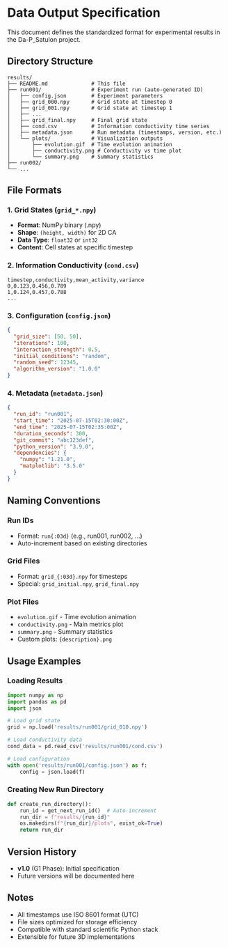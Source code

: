 # Data Output Specification

This document defines the standardized format for experimental results in the Da-P_Satulon project.

## Directory Structure

```
results/
├── README.md              # This file
├── run001/                # Experiment run (auto-generated ID)
│   ├── config.json        # Experiment parameters
│   ├── grid_000.npy       # Grid state at timestep 0
│   ├── grid_001.npy       # Grid state at timestep 1
│   ├── ...
│   ├── grid_final.npy     # Final grid state
│   ├── cond.csv           # Information conductivity time series
│   ├── metadata.json      # Run metadata (timestamps, version, etc.)
│   └── plots/             # Visualization outputs
│       ├── evolution.gif  # Time evolution animation
│       ├── conductivity.png # Conductivity vs time plot
│       └── summary.png    # Summary statistics
├── run002/
└── ...
```

## File Formats

### 1. Grid States (`grid_*.npy`)
- **Format**: NumPy binary (.npy)
- **Shape**: `(height, width)` for 2D CA
- **Data Type**: `float32` or `int32`
- **Content**: Cell states at specific timestep

### 2. Information Conductivity (`cond.csv`)
```csv
timestep,conductivity,mean_activity,variance
0,0.123,0.456,0.789
1,0.124,0.457,0.788
...
```

### 3. Configuration (`config.json`)
```json
{
  "grid_size": [50, 50],
  "iterations": 100,
  "interaction_strength": 0.5,
  "initial_conditions": "random",
  "random_seed": 12345,
  "algorithm_version": "1.0.0"
}
```

### 4. Metadata (`metadata.json`)
```json
{
  "run_id": "run001",
  "start_time": "2025-07-15T02:30:00Z",
  "end_time": "2025-07-15T02:35:00Z",
  "duration_seconds": 300,
  "git_commit": "abc123def",
  "python_version": "3.9.0",
  "dependencies": {
    "numpy": "1.21.0",
    "matplotlib": "3.5.0"
  }
}
```

## Naming Conventions

### Run IDs
- Format: `run{:03d}` (e.g., run001, run002, ...)
- Auto-increment based on existing directories

### Grid Files
- Format: `grid_{:03d}.npy` for timesteps
- Special: `grid_initial.npy`, `grid_final.npy`

### Plot Files
- `evolution.gif` - Time evolution animation
- `conductivity.png` - Main metrics plot
- `summary.png` - Summary statistics
- Custom plots: `{description}.png`

## Usage Examples

### Loading Results
```python
import numpy as np
import pandas as pd
import json

# Load grid state
grid = np.load('results/run001/grid_010.npy')

# Load conductivity data
cond_data = pd.read_csv('results/run001/cond.csv')

# Load configuration
with open('results/run001/config.json') as f:
    config = json.load(f)
```

### Creating New Run Directory
```python
def create_run_directory():
    run_id = get_next_run_id()  # Auto-increment
    run_dir = f"results/{run_id}"
    os.makedirs(f"{run_dir}/plots", exist_ok=True)
    return run_dir
```

## Version History

- **v1.0** (G1 Phase): Initial specification
- Future versions will be documented here

## Notes

- All timestamps use ISO 8601 format (UTC)
- File sizes optimized for storage efficiency
- Compatible with standard scientific Python stack
- Extensible for future 3D implementations